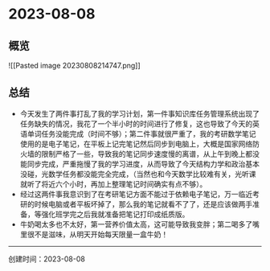 # 2023-08-08

## 概览

![[Pasted image 20230808214747.png]]

## 总结

- 今天发生了两件事打乱了我的学习计划，第一件事知识库任务管理系统出现了任务缺失的情况，我花了一个半小时的时间进行了修复，这也导致了今天的英语单词任务没能完成（时间不够）；第二件事就很严重了，我的考研数学笔记使用的是电子笔记，在平板上记完笔记然后同步到电脑上，大概是国家网络防火墙的限制严格了一些，导致我的笔记同步速度慢的离谱，从上午到晚上都没能同步完成，严重拖慢了我的学习进度，从而导致了今天结构力学和政治基本没碰，光数学任务都没能完全完成，（当然也和今天数学比较难有关，光听课就听了将近六个小时，再加上整理笔记时间确实有点不够）。
- 经过这两件事我意识到了在考研笔记方面不能过于依赖电子笔记，万一临近考研的时候电脑或者平板坏掉了，那么我的笔记就看不了了，还是应该做两手准备，等强化班学完之后我就准备把笔记打印成纸质版。
- 牛奶喝太多也不太好，第一营养价值太高，这可能导致我变胖；第二喝多了嘴里很不是滋味，从明天开始每天限量一盒牛奶！

---

创建时间：2023-08-08